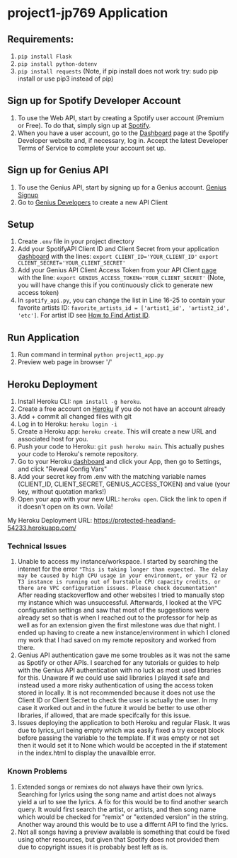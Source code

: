# project1-jp769 Application

## Requirements:
1. `pip install Flask`
2. `pip install python-dotenv`
3. `pip install requests`
(Note, if pip install does not work try: sudo pip install or use pip3 instead of pip)

## Sign up for Spotify Developer Account
1. To use the Web API, start by creating a Spotify user account (Premium or Free). To do that, simply sign up at [Spotify](www.spotify.com).
2. When you have a user account, go to the [Dashboard](https://developer.spotify.com/dashboard) page at the Spotify Developer website and, if necessary, log in. Accept the latest Developer Terms of Service to complete your account set up.

## Sign up for Genius API
1. To use the Genius API, start by signing up for a Genius account. [Genius Signup](https://genius.com/signup_or_login)
2. Go to [Genius Developers](https://genius.com/developers) to create a new API Client

## Setup
1. Create `.env` file in your project directory
2. Add your SpotifyAPI Client ID and Client Secret from your application [dashboard](https://developer.spotify.com/dashboard/applications) with the lines: 
    `export CLIENT_ID='YOUR_CLIENT_ID'`
    `export CLIENT_SECRET='YOUR_CLIENT_SECRET'`
3. Add your Genius API Client Access Token from your API Client [page](https://genius.com/api-clients) with the line:
    `export GENIUS_ACCESS_TOKEN='YOUR_CLIENT_SECRET'`
    (Note, you will have change this if you continuously click to generate new access token)
4. In `spotify_api.py`, you can change the list in Line 16-25 to contain your favorite artists ID: `favorite_artists_id = ['artist1_id', 'artist2_id', 'etc']`. For artist ID see [How to Find Artist ID](https://support.tunecore.com/hc/en-us/articles/360040325651-How-to-Find-my-Spotify-Artist-ID).


## Run Application
1. Run command in terminal `python project1_app.py`
2. Preview web page in browser '/'

## Heroku Deployment
1. Install Heroku CLI: `npm install -g heroku`.
2. Create a free account on [Heroku](https://signup.heroku.com/login) if you do not have an account already
3. Add + commit all changed files with git
4. Log in to Heroku: `heroku login -i`
5. Create a Heroku app: `heroku create`. This will create a new URL and associated host for you.
6. Push your code to Heroku: `git push heroku main`. This actually pushes your code to Heroku's remote repository.
7. Go to your Heroku [dashboard](https://dashboard.heroku.com/apps) and click your App, then go to Settings, and click "Reveal Config Vars"
8. Add your secret key from .env with the matching variable names (CLIENT_ID, CLIENT_SECRET, GENIUS_ACCESS_TOKEN) and value (your key, without quotation marks!)
9. Open your app with your new URL: `heroku open`. Click the link to open if it doesn't open on its own. Voila!


My Heroku Deployment URL: https://protected-headland-54233.herokuapp.com/

### Technical Issues
1. Unable to access my instance/workspace. I started by searching the internet for the error `"This is taking longer than expected. The delay may be caused by high CPU usage in your environment, or your T2 or T3 instance is running out of burstable CPU capacity credits, or there are VPC configuration issues. Please check documentation"`
After reading stackoverflow and other websites I tried to manually stop my instance which was unsuccessful. Afterwards, I looked at the VPC configuration settings and saw that most of the suggestions were already set so that is when I reached out to the professor for help as well as for an extension given the first milestone was due that night.
I ended up having to create a new instance/environment in which I cloned my work that I had saved on my remote repository and worked from there.
2. Genius API authentication gave me some troubles as it was not the same as Spotify or other APIs. I searched for any tutorials or guides to help with the Genius API authentication with no luck as most used libraries for this. Unaware if we could use said libraries I played it safe and instead used a more risky authentication of using the access token stored in locally.
It is not recommended because it does not use the Client ID or Client Secret to check the user is actually the user. In my case it worked out and in the future it would be better to use other libraries, if allowed, that are made specifcally for this issue.
3. Issues deploying the application to both Heroku and regular Flask. It was due to lyrics_url being empty which was easily fixed a try except block before passing the variable to the template. If it was empty or not set then it would set it to None which would be accepted in the if statement in the index.html to display the unavailble error.

### Known Problems
1. Extended songs or remixes do not always have their own lyrics. Searching for lyrics using the song name and artist does not always yield a url to see the lyrics. A fix for this would be to find another search query. It would first search the artist, or artists, and then song name which would be checked for "remix" or "extended version" in the string.
Another way around this would be to use a differnt API to find the lyrics.
3. Not all songs having a preview available is something that could be fixed using other resources, but given that Spotify does not provided them due to copyright issues it is probably best left as is.
